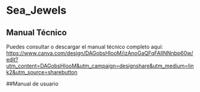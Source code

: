 # Sea_Jewels
## Manual Técnico
Puedes consultar o descargar el manual técnico completo aquí:
https://www.canva.com/design/DAGobsHIooM/izAnoGaQFqFAllNNnbp60w/edit?utm_content=DAGobsHIooM&utm_campaign=designshare&utm_medium=link2&utm_source=sharebutton

##Manual de usuario
